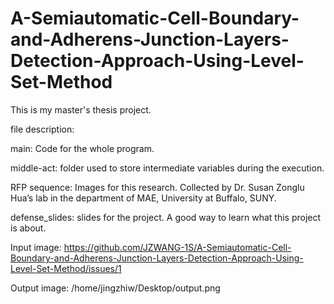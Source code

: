 # A-Semiautomatic-Cell-Boundary-and-Adherens-Junction-Layers-Detection-Approach-Using-Level-Set-Method
This is my master's thesis project.

file description:

main: Code for the whole program. 

middle-act: folder used to store intermediate variables during the execution.

RFP sequence: Images for this research. Collected by Dr. Susan Zonglu Hua’s lab in the department of MAE, University at Buffalo, SUNY.

defense_slides: slides for the project. A good way to learn what this project is about.

Input image:
https://github.com/JZWANG-1S/A-Semiautomatic-Cell-Boundary-and-Adherens-Junction-Layers-Detection-Approach-Using-Level-Set-Method/issues/1

Output image:
/home/jingzhiw/Desktop/output.png
